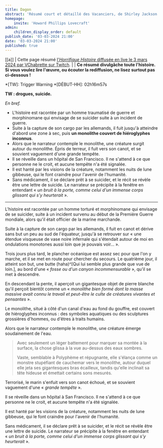 ```yaml
---
title: Dagon
abstract: 'Résumé court et détaillé des Vacanciers, de Shirley Jackson !'
homepage:
    invite: 'Howard Phillips Lovecraft'
admin:
    children_display_order: default
publish_date: '03-03-2024 21:00'
date: '03-03-2024 21:00'
published: true
---
```


[[a]]
| Cette page résumé [l'_Horrifique Histoire_ diffusée en live le 3 mars 2024 par VChabrette sur Twitch](https://www.twitch.tv/videos/2080573373?t=02h16m57s).
|
| **Ce résumé divulgâche toute l'histoire. Si vous voulez lire l'œuvre, ou écouter la rediffusion, ne lisez surtout pas ci-dessous !**

*[TW]: Trigger Warning
*[DÉBUT-HH]: 02h16m57s

**TW : drogues, suicide.**

_En bref._

- L'histoire est racontée par un homme traumatisé de guerre et morphinomane qui envisage de se suicider suite à un incident de guerre.
- Suite à la capture de son cargo par les allemands, il fuit jusqu'à atteindre d'abord une zone à sec, puis **un monolithe couvert de hiéroglyphes inconnus**.
- Alors que le narrateur contemple le monolithe, une créature surgit autour du monolithe. Épris de terreur, il fuit vers son canot, et se souvient vaguement d'une grande tempête.
- Il se réveille dans un hôpital de San Francisco. Il ne s'attend à ce que personne ne le croit, et aucune tempête n'a été signalée.
- Il est hanté par les visions de la créature, notamment les nuits de lune gibbeuse, qui le font craindre pour l'avenir de l'humanité.
- Sans médicament, il se déclare prêt à se suicider, et le récit se révèle être une lettre de suicide. Le narrateur se précipite à la fenêtre en entendant « _un bruit à la porte, comme celui d'un immense corps glissant qui s'y heurterait_ ».

---

L'histoire est racontée par un homme torturé et morphinomane qui envisage de se suicider, suite à un incident survenu au début de la Première Guerre mondiale, alors qu'il était officier de la marine marchande.

Suite à la capture de son cargo par les allemands, il fuit en canot et dérive sans but un peu au sud de l'équateur, jusqu'à se retrouver sur « une étendue visqueuse de vase noire infernale qui s'étendait autour de moi en ondulations monotones aussi loin que je pouvais voir… ».

Trois jours plus tard, le plancher océanique est assez sec pour que l'on y marche, et il se met en route pour chercher du secours. Le quatrième jour, il atteint son but, une butte (haha)^[Qui lui semble plus grande que vue de loin.], au bord d'une « _fosse ou d'un canyon incommensurable_ », qu'il se met à descendre.

En descendant la pente, il aperçoit un gigantesque objet de pierre blanche qu'il perçoit bientôt comme un « _monolithe bien formé dont la masse massive avait connu le travail et peut-être le culte de créatures vivantes et pensantes_ ».

Le monolithe, situé à côté d'un canal d'eau au fond du gouffre, est couvert de hiéroglyphes inconnus : des symboles aquatiques ou des sculptures grossières d'hommes, ou d'êtres à traits humains.

Alors que le narrateur contemple le monolithe, une créature émerge soudainement de l'eau.

> Avec seulement un léger battement pour marquer sa montée à la surface, la chose glissa à la vue au-dessus des eaux sombres.
> 
> Vaste, semblable à Polyphème et répugnante, elle s'élança comme un monstre stupéfiant de cauchemar vers le monolithe, autour duquel elle jeta ses gigantesques bras écailleux, tandis qu'elle inclinait sa tête hideuse et émettait certains sons mesurés.

Terrorisé, le marin s'enfuit vers son canot échoué, et se souvient vaguement d'une « _grande tempête_ ».

Il se réveille dans un hôpital à San Francisco. Il ne s'attend à ce que personne ne le croit, et aucune tempête n'a été signalée.

Il est hanté par les visions de la créature, notamment les nuits de lune gibbeuse, qui le font craindre pour l'avenir de l'humanité.

Sans médicament, il se déclare prêt à se suicider, et le récit se révèle être une lettre de suicide. Le narrateur se précipite à la fenêtre en entendant « _un bruit à la porte, comme celui d'un immense corps glissant qui s'y heurterait_ ».